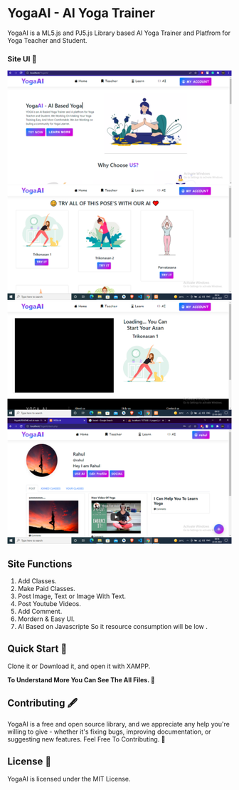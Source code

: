 # YogaAI - AI Yoga Trainer

YogaAI is a ML5.js and PJ5.js Library based AI Yoga Trainer and Platfrom for Yoga Teacher and Student.

### Site UI 🥇
![Home ScreenShot](https://github.com/Rohitbhati22/YogaAI/blob/main/Images/home.png?raw=true)
![AI ScreenShot](https://github.com/Rohitbhati22/YogaAI/blob/main/Images/ai.png?raw=true)
![Trainer ScreenShot](https://github.com/Rohitbhati22/YogaAI/blob/main/Images/trane.png?raw=true)
![Profile ScreenShot](https://github.com/Rohitbhati22/YogaAI/blob/main/Images/profile.png?raw=true)


## Site Functions
1. Add Classes.
2. Make Paid Classes.
3. Post Image, Text or Image With Text.
4. Post Youtube Videos.
5. Add Comment.
6. Mordern & Easy UI.
7. AI Based on Javascripte So it resource consumption will be low .

## Quick Start 📖
Clone it or Download it, and open it with XAMPP.

****To Understand More You Can See The All Files. 📂****

## Contributing 🖋️
YogaAI is a free and open source library, and we appreciate any help you're willing to give - whether it's fixing bugs, improving documentation, or suggesting new features. Feel Free To Contributing. 💙

## License 📌
YogaAI is licensed under the MIT License.

